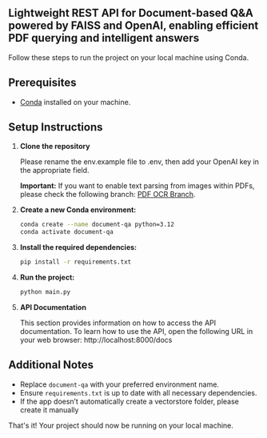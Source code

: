 ## Lightweight REST API for Document-based Q&A powered by FAISS and OpenAI, enabling efficient PDF querying and intelligent answers

Follow these steps to run the project on your local machine using Conda.

## Prerequisites

- [Conda](https://docs.conda.io/projects/conda/en/latest/user-guide/install/index.html) installed on your machine.

## Setup Instructions

1. **Clone the repository**

   Please rename the env.example file to .env, then add your OpenAI key in the appropriate field.

   **Important:** If you want to enable text parsing from images within PDFs, please check the following branch: [PDF OCR Branch](https://github.com/williamtran29/document-qa/tree/pdf-ocr).
   
3. **Create a new Conda environment:**
    ```sh
    conda create --name document-qa python=3.12
    conda activate document-qa
    ```

4. **Install the required dependencies:**
    ```sh
    pip install -r requirements.txt
    ```

5. **Run the project:**
    ```sh
    python main.py
    ```

6. **API Documentation**

    This section provides information on how to access the API documentation.
    To learn how to use the API, open the following URL in your web browser:
    http://localhost:8000/docs


## Additional Notes

- Replace `document-qa` with your preferred environment name.
- Ensure `requirements.txt` is up to date with all necessary dependencies.
- If the app doesn’t automatically create a vectorstore folder, please create it manually
  
That's it! Your project should now be running on your local machine.
